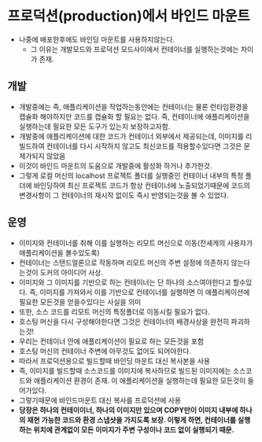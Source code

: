 # 프로덕션(production)에서 바인드 마운트

- 나중에 배포한후에도 바인딩 마운트를 사용하지않는다.
  - 그 이유는 개발모드와 프로덕션 모드사이에서 컨테이너를 실행하는것에는 차이가 존재.

## 개발

- 개발중에는 즉, 애플리케이션을 작업하는동안에는 컨테이너는 물론 런타임환경을 캡슐화 해야하지만 코드를 캡슐화 할 필요는 없다. 즉, 컨테이너에 애플리케이션을 실행하는데 필요한 모든 도구가 있는지 보장하고자함.
- 개발중에 애플리케이션에 대한 코드가 컨테이너 외부에서 제공되는데, 이미지를 리빌드하여 컨테이너를 다시 시작하지 않고도 최신코드를 적용할수있다면 그것은 문제가되지 않았음
- 이것이 바인드 마운트의 도움으로 개발중에 활성화 하거나 추가한것.
- 그렇게 로컬 머신의 localhost 프로젝트 폴더를 실행중인 컨테이너 내부의 특정 폴더에 바인딩하여 최신 프로젝트 코드가 항상 컨테이너에 노출되었기때문에 코드의 변경사항이 그 컨테이너의 재시작 없이도 즉시 반영되는것을 볼 수 있었다.

## 운영

- 이미지와 컨테이너를 취해 이를 실행하는 리모트 머신으로 이동(전셰게의 사용자가 애플리케이션을 볼수있도록)
- 컨테이너는 스탠드얼론으로 작동하며 리모트 머신의 주변 설정에 의존하지 않는다는것이 도커의 아이디어 사상.
- 이미지와 그 이미지를 기반으로 하는 컨테이너는 단 하나의 소스여야한다고 할수있다. 즉, 이미지를 가져와서 이를 기반으로 컨테이너를 실행하면 이 애플리케이션에 필요한 모든것을 얻을수있다는 사실을 의미
- 또한, 소스 코드를 리모트 머신의 특정폴더로 이동시킬 필요가 없다.
- 호스팅 머신을 다시 구성해야한다면 그것은 컨테이너의 배경사상을 완전히 파괴하는것!
- 우리는 컨테이너 안에 애플리케이션이 필요로 하는 모든것을 포함
- 호스팅 머신의 컨테이너 주변에 아무것도 없어도 되어야한다.
- 따라서 프로덕션용으로 빌드할때 바인딩 마운트 대신 복사본을 사용
- 즉, 이미지를 빌드할때 소스코드를 이미지에 복사하므로 빌드된 이미지에는 소스코드와 애플리케이션 환경이 존재. 이 애플리케이션을 실행하는데 필요한 모든것이 들어가있다.
- 그렇기때문에 바인드마운트 대신 복사를 프로덕션에 사용
- **당장은 하나의 컨테이이너, 하나의 이미지만 있으며 COPY만이 이미지 내부에 하나의 재현 가능한 코드와 환경 스냅샷을 가지도록 보장. 이렇게 하면, 컨테이너를 실행하는 위치에 관계없이 모든 이미지가 주변 구성이나 코드 없이 실행되기 때문.**
